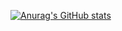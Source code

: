 [![Anurag's GitHub stats](https://github-readme-stats.vercel.app/api?username=sunjirepo&count_private=true&theme=dark&show_icons=true)](https://github.com/anuraghazra/github-readme-stats)


<!--
**sunjirepo/sunjirepo** is a ✨ _special_ ✨ repository because its `README.md` (this file) appears on your GitHub profile.

Here are some ideas to get you started:

- 🔭 I’m currently working on ...
- 🌱 I’m currently learning ...
- 👯 I’m looking to collaborate on ...
- 🤔 I’m looking for help with ...
- 💬 Ask me about ...
- 📫 How to reach me: ...
- 😄 Pronouns: ...
- ⚡ Fun fact: ...
-->
